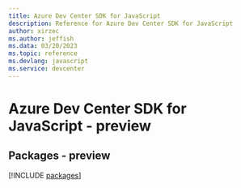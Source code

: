 ```yaml
---
title: Azure Dev Center SDK for JavaScript
description: Reference for Azure Dev Center SDK for JavaScript
author: xirzec
ms.author: jeffish
ms.data: 03/20/2023
ms.topic: reference
ms.devlang: javascript
ms.service: devcenter
---
```

# Azure Dev Center SDK for JavaScript - preview
## Packages - preview
[!INCLUDE [packages](dev-center-index.md)]